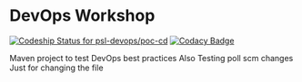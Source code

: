 # DevOps Workshop
[![Codeship Status for psl-devops/poc-cd](https://app.codeship.com/projects/8ecad730-15eb-0137-672b-429b16ef079e/status?branch=develop)](https://app.codeship.com/projects/327817)
[![Codacy Badge](https://api.codacy.com/project/badge/Grade/25d66a7758aa43a997326ded7d58088a)](https://www.codacy.com/app/PSL/poc-cd?utm_source=github.com&amp;utm_medium=referral&amp;utm_content=psl-devops/poc-cd&amp;utm_campaign=Badge_Grade)

Maven project to test DevOps best practices
Also Testing poll scm changes
Just for changing the file
